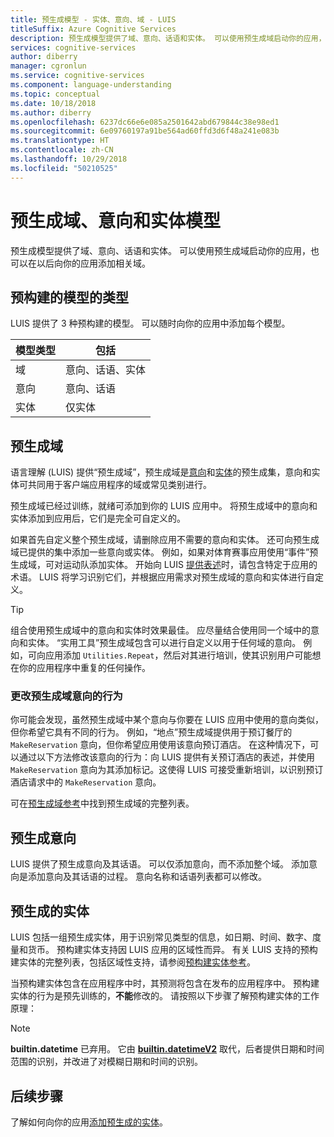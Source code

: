 ```yaml
---
title: 预生成模型 - 实体、意向、域 - LUIS
titleSuffix: Azure Cognitive Services
description: 预生成模型提供了域、意向、话语和实体。 可以使用预生成域启动你的应用，也可以在以后向你的应用添加相关域。
services: cognitive-services
author: diberry
manager: cgronlun
ms.service: cognitive-services
ms.component: language-understanding
ms.topic: conceptual
ms.date: 10/18/2018
ms.author: diberry
ms.openlocfilehash: 6237dc66e6e085a2501642abd679844c38e98ed1
ms.sourcegitcommit: 6e09760197a91be564ad60ffd3d6f48a241e083b
ms.translationtype: HT
ms.contentlocale: zh-CN
ms.lasthandoff: 10/29/2018
ms.locfileid: "50210525"
---
```

# <a name="prebuilt-domain-intent-and-entity-models"></a>预生成域、意向和实体模型

预生成模型提供了域、意向、话语和实体。 可以使用预生成域启动你的应用，也可以在以后向你的应用添加相关域。 

## <a name="types-of-prebuilt-models"></a>预构建的模型的类型

LUIS 提供了 3 种预构建的模型。 可以随时向你的应用中添加每个模型。 

|模型类型|包括|
|--|--|
|域|意向、话语、实体|
|意向|意向、话语|
|实体|仅实体| 

## <a name="prebuilt-domains"></a>预生成域

语言理解 (LUIS) 提供“预生成域”，预生成域是[意向](luis-how-to-add-intents.md)和[实体](luis-concept-entity-types.md)的预生成集，意向和实体可共同用于客户端应用程序的域或常见类别进行。 

预生成域已经过训练，就绪可添加到你的 LUIS 应用中。 将预生成域中的意向和实体添加到应用后，它们是完全可自定义的。 

如果首先自定义整个预生成域，请删除应用不需要的意向和实体。 还可向预生成域已提供的集中添加一些意向或实体。 例如，如果对体育赛事应用使用“事件”预生成域，可对运动队添加实体。 开始向 LUIS [提供表述](luis-how-to-add-example-utterances.md)时，请包含特定于应用的术语。 LUIS 将学习识别它们，并根据应用需求对预生成域的意向和实体进行自定义。 

> [!TIP]
> 组合使用预生成域中的意向和实体时效果最佳。 应尽量结合使用同一个域中的意向和实体。
> “实用工具”预生成域包含可以进行自定义以用于任何域的意向。 例如，可向应用添加 `Utilities.Repeat`，然后对其进行培训，使其识别用户可能想在你的应用程序中重复的任何操作。 

### <a name="changing-the-behavior-of-a-prebuilt-domain-intent"></a>更改预生成域意向的行为

你可能会发现，虽然预生成域中某个意向与你要在 LUIS 应用中使用的意向类似，但你希望它具有不同的行为。 例如，“地点”预生成域提供用于预订餐厅的 `MakeReservation` 意向，但你希望应用使用该意向预订酒店。 在这种情况下，可以通过以下方法修改该意向的行为：向 LUIS 提供有关预订酒店的表述，并使用 `MakeReservation` 意向为其添加标记。这使得 LUIS 可接受重新培训，以识别预订酒店请求中的 `MakeReservation` 意向。

可在[预生成域参考](./luis-reference-prebuilt-domains.md)中找到预生成域的完整列表。

## <a name="prebuilt-intents"></a>预生成意向

LUIS 提供了预生成意向及其话语。 可以仅添加意向，而不添加整个域。 添加意向是添加意向及其话语的过程。 意向名称和话语列表都可以修改。  

## <a name="prebuilt-entities"></a>预生成的实体

LUIS 包括一组预生成实体，用于识别常见类型的信息，如日期、时间、数字、度量和货币。 预构建实体支持因 LUIS 应用的区域性而异。 有关 LUIS 支持的预构建实体的完整列表，包括区域性支持，请参阅[预构建实体参考](./luis-reference-prebuilt-entities.md)。

当预构建实体包含在应用程序中时，其预测将包含在发布的应用程序中。 预构建实体的行为是预先训练的，**不能**修改的。 请按照以下步骤了解预构建实体的工作原理：

> [!NOTE]
> **builtin.datetime** 已弃用。 它由 [**builtin.datetimeV2**](luis-reference-prebuilt-datetimev2.md) 取代，后者提供日期和时间范围的识别，并改进了对模糊日期和时间的识别。

## <a name="next-steps"></a>后续步骤

了解如何向你的应用[添加预生成的实体](luis-prebuilt-entities.md)。